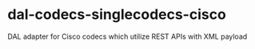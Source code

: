 # dal-codecs-singlecodecs-cisco
DAL adapter for Cisco codecs which utilize REST APIs with XML payload
